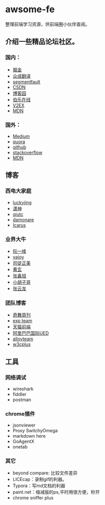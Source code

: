 # awsome-fe
整理前端学习资源，供前端圈小伙伴查阅。

## 介绍一些精品论坛社区。

### 国内：

- [掘金](https://gold.xitu.io)
- [众成翻译](http://www.zcfy.cc)
- [segmentfault](https://segmentfault.com/)
- [CSDN](http://blog.csdn.net/)
- [博客园](http://www.cnblogs.com/)
- [伯乐在线](http://web.jobbole.com/)
- [V2EX](https://www.v2ex.com)
- [MDN](https://developer.mozilla.org/zh-CN/)

### 国外：
- [Medium](https://medium.com/)
- [quora](https://www.quora.com/)
- [github](https://github.com/)
- [stackoverflow](http://stackoverflow.com/)
- [MDN](https://developer.mozilla.org/zh-CN/)

## 博客

### 西电大家庭
- [luckyjing](http://www.luckyjing.com/)
- [潇神](http://www.leavesongs.com/)
- [qiutc](https://qiutc.me/)
- [damonare](http://damonare.github.io/)
- [Icarus](https://xdlrt.github.io/)

### 业界大牛
- [阮一峰](http://www.ruanyifeng.com/blog/)
- [vajoy](http://www.cnblogs.com/vajoy/)
- [司徒正美](http://www.cnblogs.com/rubylouvre/)
- [黄玄](http://huangxuan.me/)
- [张鑫旭](http://www.zhangxinxu.com/)
- [小胡子哥](http://barretlee.com/entry/)
- [张云龙](https://github.com/fouber/blog)

### 团队博客
- [奇舞周刊](https://weekly.75team.com/)
- [exp team](https://exp-team.github.io/)
- [天猫前端](http://tmallfe.github.io/)
- [阿里巴巴国际UED](http://www.aliued.com/)
- [alloyteam](http://alloyteam.github.io/)
- [w3cplus](http://www.w3cplus.com/)

## 工具
### 网络调试
- wireshark
- fiddler
- postman

### chrome插件
- jsonviewer
- Proxy SwitchyOmega
- markdown here
- GoAgentX
- onetab

### 其它
- beyond compare: 比较文件差异
- LICEcap：录制gif的利器。
- Typora：写md文档的利器
- paint.net：缩减版的ps,平时用很方便，秒开
- chrome sniffer plus
